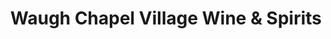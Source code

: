 ---
title: "Waugh Chapel Village Wine & Spirits"
url: /gambrills/waugh-chapel-village-wine-und-spirits/
shop: Spirituosen
---